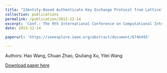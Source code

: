 ```yaml
---
title: "Identity-Based Authenticate Key Exchange Protocol from Lattice"
collection: publications
permalink: /publication/2013-12-14
excerpt: 'Conf.: The 9th International Conference on Computational Intelligence and Security'
date: 2013-12-14

paperurl: 'https://ieeexplore.ieee.org/abstract/document/6746493'

---
```

Authors: Hao Wang, Chuan Zhao, Qiuliang Xu, Yilei Wang

[Download paper here]('https://ieeexplore.ieee.org/abstract/document/6746493')
